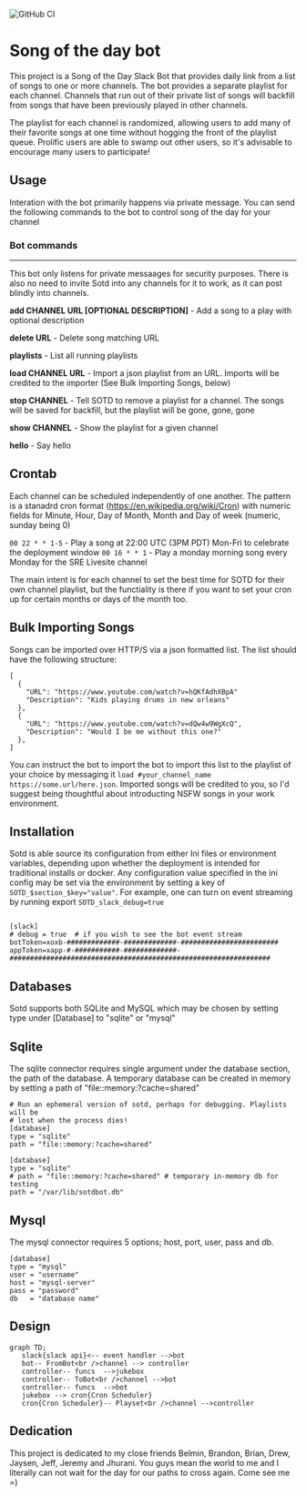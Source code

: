 
![GitHub CI](https://github.com/jdblack/sotd/actions/workflows/testing.yml/badge.svg)


# Song of the day bot

This project is a Song of the Day Slack Bot that provides daily link from a 
list of songs to one or more channels.   The bot provides a separate 
playlist for each channel.   Channels that run out of their private list of
songs will backfill from songs that have been previously played in other
channels.

The playlist for each channel is randomized, allowing users to add many of
their favorite songs at one time without hogging the front of the playlist
queue. Prolific users are able to swamp out other users,  so it's 
advisable to encourage many users to participate!

## Usage

Interation with the bot primarily happens via private message. You can send
the following commands to the bot to control song of the day for your channel


### Bot commands
-------------------

This bot only listens for private messaages for security purposes. There is
also no need to invite Sotd into any channels for it to work, as it can 
post blindly into channels.




**add CHANNEL URL [OPTIONAL DESCRIPTION]**  - Add a song to a play with optional
description

**delete URL**  - Delete song matching URL

**playlists** - List all running playlists

**load CHANNEL URL**  - Import a json playlist from an URL.  Imports will be
credited to the importer (See Bulk Importing Songs, below)

**stop CHANNEL** - Tell SOTD to remove a playlist for a channel. The songs will be
saved for backfill, but the playlist will be gone, gone, gone

**show CHANNEL** - Show the playlist for a given channel

**hello** - Say hello


## Crontab

Each channel can be scheduled independently of one another. The pattern is a
stanadrd cron format (https://en.wikipedia.org/wiki/Cron) with numeric fields
for Minute, Hour, Day of Month, Month and Day of week (numeric, sunday being 0)


` 00 22 * * 1-5 ` - Play a song at 22:00 UTC (3PM PDT) Mon-Fri  to celebrate the deployment window
` 00 16 * * 1 ` -  Play a monday morning song every Monday for the SRE Livesite channel 

The main intent is for each channel to set the best time for SOTD for their own
channel playlist, but the functiality is there if you want to set your cron up
for certain months or days of the month too.  

## Bulk Importing Songs

Songs can be imported over HTTP/S via a json formatted list. The list should have
the following structure:

```
[
  {
    "URL": "https://www.youtube.com/watch?v=hQKfAdhXBpA"
    "Description": "Kids playing drums in new orleans"
  },
  {
    "URL": "https://www.youtube.com/watch?v=dQw4w9WgXcQ",
    "Description": "Would I be me without this one?"
  },
]
```

You can instruct the bot to import the bot to import this list to the playlist of your choice
by messaging it  `load #your_channel_name https://some.url/here.json`.  Imported songs will
be credited to you, so I'd suggest being thoughtful about introducting NSFW songs in your 
work environment.


## Installation

Sotd is able source its configuration from either Ini files or environment variables, depending upon
whether the deployment is intended for traditional installs or docker. Any configuration value specified
in the ini config may be set via the environment by setting a key of `SOTD_$section_$key="value"`.  For
example, one can turn on event streaming by  running export `SOTD_slack_debug=true` 

```

[slack]
# debug = true  # if you wish to see the bot event stream
botToken=xoxb-#############-#############-########################
appToken=xapp-#-###########-#############-################################################################
```

## Databases

Sotd supports both SQLite and MySQL which may be chosen by setting type under
[Database] to "sqlite" or "mysql" 

Sqlite
--------

The sqlite connector requires  single argument under the database section, the
path of the database. A temporary database can be created in memory by setting
a path of "file::memory:?cache=shared"

```
# Run an ephemeral version of sotd, perhaps for debugging. Playlists will be
# lost when the process dies!
[database]
type = "sqlite"
path = "file::memory:?cache=shared"
```

```
[database]
type = "sqlite"
# path = "file::memory:?cache=shared" # temporary in-memory db for testing
path = "/var/lib/sotdbot.db"
```

Mysql
------

The mysql connector requires 5 options;   host, port, user, pass and db.  

```
[database]
type = "mysql"
user = "username"
host = "mysql-server"
pass = "password"
db   = "database name"
```





Design
--------

```mermaid
graph TD;
   slack{slack api}<-- event handler -->bot
   bot-- FromBot<br />channel --> controller
   controller-- funcs  -->jukebox
   controller-- ToBot<br />channel -->bot
   controller-- funcs  -->bot
   jukebox --> cron{Cron Scheduler}
   cron{Cron Scheduler}-- Playset<br />channel -->controller
```


## Dedication

This project is dedicated to my close friends Belmin, Brandon, Brian, Drew,
Jaysen, Jeff, Jeremy and Jhurani.  You guys mean the world to me and I 
literally can not wait for the day for our paths to cross again.  Come 
see me =)




